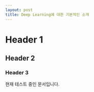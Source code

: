 ```yaml
---
layout: post
title: Deep Learning에 대한 기본적인 소개
---
```


# Header 1
## Header 2
### Header 3

현재 테스트 중인 문서입니다.


